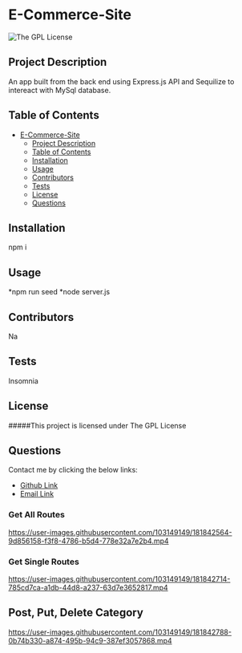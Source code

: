 # E-Commerce-Site
![The GPL License](https://img.shields.io/badge/license-GPL-purple)

## Project Description
An app built from the back end using Express.js API and Sequilize to intereact with MySql database.
## Table of Contents
- [E-Commerce-Site](#e-commerce-site)
  - [Project Description](#project-description)
  - [Table of Contents](#table-of-contents)
  - [Installation](#installation)
  - [Usage](#usage)
  - [Contributors](#contributors)
  - [Tests](#tests)
  - [License](#license)
  - [Questions](#questions)
## Installation
npm i
## Usage
*npm run seed 
*node server.js
## Contributors
Na
## Tests
Insomnia
## License
#####This project is licensed under
The GPL License
## Questions
Contact me by clicking the below links:
* [Github Link](https://github.com/deftonechris)
* [Email Link](mailto:deftonechris@msn.com)

### Get All Routes


https://user-images.githubusercontent.com/103149149/181842564-9d856158-f3f8-4786-b5d4-778e32a7e2b4.mp4


### Get Single Routes


https://user-images.githubusercontent.com/103149149/181842714-785cd7ca-a1db-44d8-a237-63d7e3652817.mp4

## Post, Put, Delete Category


https://user-images.githubusercontent.com/103149149/181842788-0b74b330-a874-495b-94c9-387ef3057868.mp4




